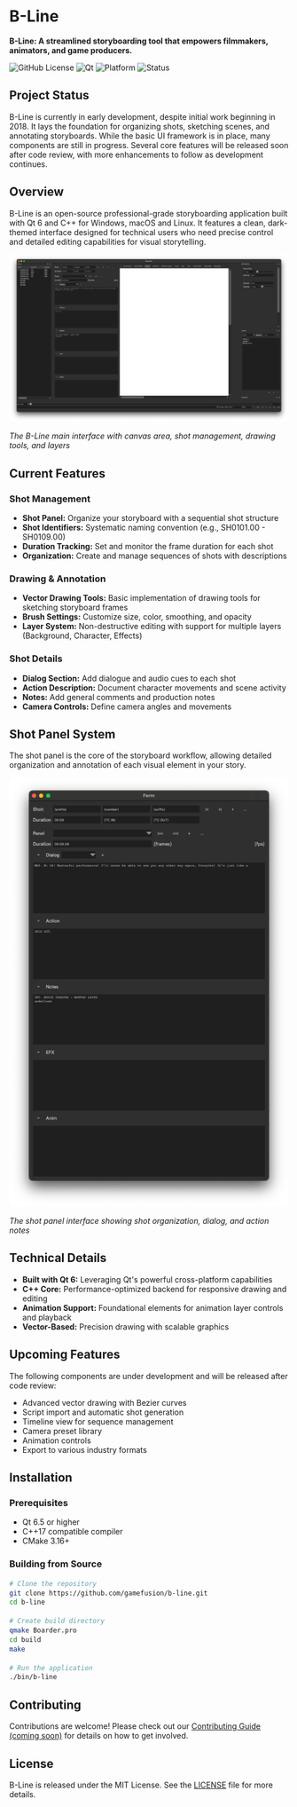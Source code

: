 # B-Line

**B-Line: A streamlined storyboarding tool that empowers filmmakers, animators, and game producers.**

![GitHub License](https://img.shields.io/badge/license-MIT-blue.svg)
![Qt](https://img.shields.io/badge/Qt-6.5+-green.svg)
![Platform](https://img.shields.io/badge/platform-Windows%20%7C%20macOS%20%7C%20Linux-lightgrey)
![Status](https://img.shields.io/badge/status-early%20development-orange)

## Project Status

B-Line is currently in early development, despite initial work beginning in 2018. It lays the foundation for organizing shots, sketching scenes, and annotating storyboards. While the basic UI framework is in place, many components are still in progress. Several core features will be released soon after code review, with more enhancements to follow as development continues.

## Overview

B-Line is an open-source professional-grade storyboarding application built with Qt 6 and C++ for Windows, macOS and Linux. It features a clean, dark-themed interface designed for technical users who need precise control and detailed editing capabilities for visual storytelling.

![B-Line Main Interface](docs/images/main-interface-screenshot.png)

*The B-Line main interface with canvas area, shot management, drawing tools, and layers*

## Current Features

### Shot Management
- **Shot Panel:** Organize your storyboard with a sequential shot structure
- **Shot Identifiers:** Systematic naming convention (e.g., SH0101.00 - SH0109.00)
- **Duration Tracking:** Set and monitor the frame duration for each shot
- **Organization:** Create and manage sequences of shots with descriptions

### Drawing & Annotation
- **Vector Drawing Tools:** Basic implementation of drawing tools for sketching storyboard frames
- **Brush Settings:** Customize size, color, smoothing, and opacity
- **Layer System:** Non-destructive editing with support for multiple layers (Background, Character, Effects)

### Shot Details
- **Dialog Section:** Add dialogue and audio cues to each shot
- **Action Description:** Document character movements and scene activity
- **Notes:** Add general comments and production notes
- **Camera Controls:** Define camera angles and movements

## Shot Panel System

The shot panel is the core of the storyboard workflow, allowing detailed organization and annotation of each visual element in your story.

![B-Line Shot Panel](docs/images/shot-panel-screenshot.png)

*The shot panel interface showing shot organization, dialog, and action notes*

## Technical Details

- **Built with Qt 6:** Leveraging Qt's powerful cross-platform capabilities
- **C++ Core:** Performance-optimized backend for responsive drawing and editing
- **Animation Support:** Foundational elements for animation layer controls and playback
- **Vector-Based:** Precision drawing with scalable graphics

## Upcoming Features

The following components are under development and will be released after code review:

- Advanced vector drawing with Bezier curves
- Script import and automatic shot generation
- Timeline view for sequence management
- Camera preset library
- Animation controls
- Export to various industry formats

## Installation

### Prerequisites
- Qt 6.5 or higher
- C++17 compatible compiler
- CMake 3.16+

### Building from Source

```bash
# Clone the repository
git clone https://github.com/gamefusion/b-line.git
cd b-line

# Create build directory
qmake Boarder.pro 
cd build
make

# Run the application
./bin/b-line
```

## Contributing

Contributions are welcome! Please check out our [Contributing Guide (coming soon)](CONTRIBUTING.md) for details on how to get involved.

## License

B-Line is released under the MIT License. See the [LICENSE](LICENSE) file for more details.
